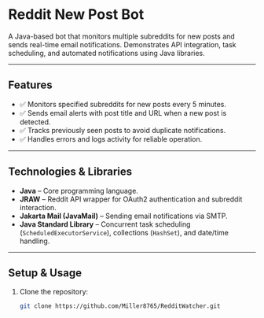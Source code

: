 # Reddit New Post Bot

A Java-based bot that monitors multiple subreddits for new posts and sends real-time email notifications. Demonstrates API integration, task scheduling, and automated notifications using Java libraries.

---

## Features
- ✅ Monitors specified subreddits for new posts every 5 minutes.  
- ✅ Sends email alerts with post title and URL when a new post is detected.  
- ✅ Tracks previously seen posts to avoid duplicate notifications.  
- ✅ Handles errors and logs activity for reliable operation.

---

## Technologies & Libraries
- **Java** – Core programming language.  
- **JRAW** – Reddit API wrapper for OAuth2 authentication and subreddit interaction.  
- **Jakarta Mail (JavaMail)** – Sending email notifications via SMTP.  
- **Java Standard Library** – Concurrent task scheduling (`ScheduledExecutorService`), collections (`HashSet`), and date/time handling.

---

## Setup & Usage
1. Clone the repository:
   ```bash
   git clone https://github.com/Miller8765/RedditWatcher.git


